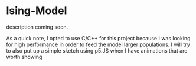 # Ising-Model
description coming soon. 

As a quick note, I opted to use C/C++ for this project because I was looking for high performance in order to feed the model larger populations. I will try to also put up a simple sketch using p5.JS when I have animations that are worth showing
